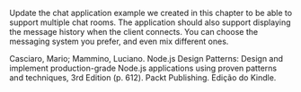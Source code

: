 Update the chat application example we created in this chapter to be able to support multiple chat rooms. The application should also support displaying the message history when the client connects. You can choose the messaging system you prefer, and even mix different ones.

Casciaro, Mario; Mammino, Luciano. Node.js Design Patterns: Design and implement production-grade Node.js applications using proven patterns and techniques, 3rd Edition (p. 612). Packt Publishing. Edição do Kindle. 
